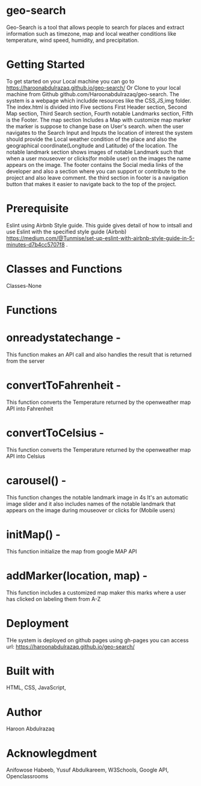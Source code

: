 # geo-search 

Geo-Search is a tool that allows people to search for places and extract information such as timezone, map and local weather conditions like temperature, wind speed, humidity, and precipitation.
# Getting Started
To get started on your Local machine you can go to https://haroonabdulrazaq.github.io/geo-search/ Or Clone to your local machine from Github github.com/Haroonabdulrazaq/geo-search. The system is a webpage which includde resources like the CSS,JS,img folder. The index.html is divided into Five sections First Header section, Second Map section, Third Search section, Fourth notable Landmarks section, Fifth is the Footer. 
The map section Includes a Map with customize map marker the marker is suppose to change base on User's search. when the user navigates to the Search Input and Inputs the location of interest the system should provide the Local weather condition of the place and also the geographical coordinate(Longitude and Latitude) of the location. The notable landmark section shows images of notable Landmark such that when a user mouseover or clicks(for mobile user) on the images the name appears on the image. The footer contains the Social media links of the developer and also a section where you can support or contribute to the project and also leave comment. the third section in footer is a navigation button that makes it easier to navigate back to the top of the project.

# Prerequisite
Eslint using Airbnb Style guide. This guide gives detail of how to intsall and use Eslint with the specified style guide (Airbnb) https://medium.com/@Tunmise/set-up-eslint-with-airbnb-style-guide-in-5-minutes-d7b4cc5707f8 .

# Classes and Functions 
Classes-None

# Functions 
# onreadystatechange -
This function makes an API call and also handles the result that is returned from the server
# convertToFahrenheit - 
This function converts the Temperature returned by the openweather map API into Fahrenheit
# convertToCelsius - 
This function converts the Temperature returned by the openweather map API into Celsius
#  carousel() - 
This function changes the notable landmark image in 4s It's an automatic image slider and it also includes names of the notable landmark that appears on the image during mouseover or clicks for (Mobile users)
# initMap() -
This function initialize the map from google MAP API
# addMarker(location, map)  -
This function includes a customized map maker this marks where a user has clicked on labeling them from A-Z



# Deployment
THe system is deployed on github pages using gh-pages you can access url:  https://haroonabdulrazaq.github.io/geo-search/
# Built with
HTML,
CSS,
JavaScript,

# Author
Haroon Abdulrazaq

# Acknowlegdment
Anifowose Habeeb, 
Yusuf Abdulkareem,
W3Schools,
Google API, 
Openclassrooms
